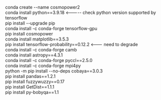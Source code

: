 conda create --name cosmopower2<BR>
conda install python==3.9.18     <----- check python version supported by tensorflow<BR>
pip install --upgrade pip<BR>
conda install -c conda-forge tensorflow-gpu<BR>
pip install cosmopower<BR>
conda install matplotlib==3.5.3<BR>
pip install tensorflow-probability==0.12.2  <--- need to degrade<BR>
conda install -c conda-forge camb<BR>
conda install astropy==4.3.1<BR>
conda install -c conda-forge pyccl==2.5.0<BR>
conda install -c conda-forge mpi4py<BR>
python -m pip install --no-deps cobaya==3.0.3<BR>
pip install pandas==1.2.1<BR>
pip install fuzzywuzzy==0.17 <BR>
pip install GetDist==1.1.1 <BR>
pip install py-bobyqa==1.1 <BR>

